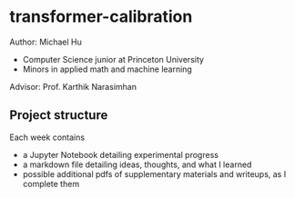 # transformer-calibration

Author: Michael Hu
- Computer Science junior at Princeton University
- Minors in applied math and machine learning

Advisor: Prof. Karthik Narasimhan

## Project structure

Each week contains 
- a Jupyter Notebook detailing experimental progress
- a markdown file detailing ideas, thoughts, and what I learned
- possible additional pdfs of supplementary materials and writeups, as I complete them
